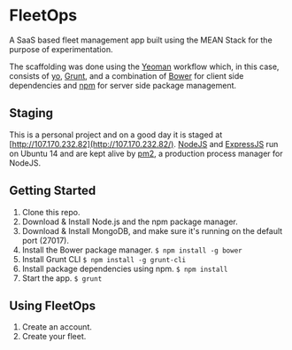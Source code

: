 # FleetOps
A SaaS based fleet management app built using the MEAN Stack for the purpose of experimentation.

The scaffolding was done using the [Yeoman](http://yeoman.io/) workflow which, in this case, consists of [yo](https://github.com/yeoman/yo), [Grunt](http://gruntjs.com/), and a combination of [Bower](http://bower.io/) for client side dependencies and [npm](https://www.npmjs.com/) for server side package management.

## Staging
This is a personal project and on a good day it is staged at [http://107.170.232.82](http://107.170.232.82/). [NodeJS](https://nodejs.org) and [ExpressJS](http://expressjs.com/) run on Ubuntu 14 and are kept alive by [pm2](http://pm2.keymetrics.io/), a production process manager for NodeJS.

## Getting Started
1. Clone this repo.
2. Download & Install Node.js and the npm package manager.
3. Download & Install MongoDB, and make sure it's running on the default port (27017).
4. Install the Bower package manager.
`$ npm install -g bower`
5. Install Grunt CLI
`$ npm install -g grunt-cli`
6. Install package dependencies using npm.
`$ npm install`
7. Start the app.
`$ grunt`

## Using FleetOps
1. Create an account.
2. Create your fleet.
